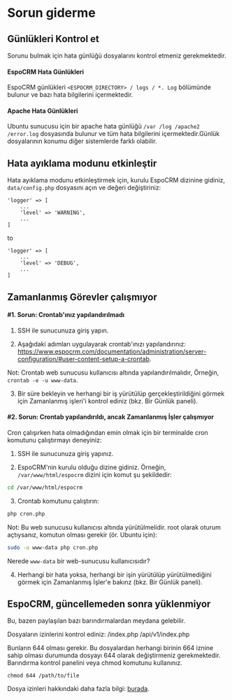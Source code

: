 # Sorun giderme

## Günlükleri Kontrol et

Sorunu bulmak için hata günlüğü dosyalarını kontrol etmeniz gerekmektedir.

#### EspoCRM Hata Günlükleri

EspoCRM günlükleri `<ESPOCRM_DIRECTORY> / logs / *. Log` bölümünde bulunur ve bazı hata bilgilerini içermektedir.

#### Apache Hata Günlükleri

Ubuntu sunucusu için bir apache hata günlüğü `/var /log /apache2 /error.log` dosyasında bulunur ve tüm hata bilgilerini içermektedir.Günlük dosyalarının konumu diğer sistemlerde farklı olabilir.

## Hata ayıklama modunu etkinleştir

Hata ayıklama modunu etkinleştirmek için, kurulu EspoCRM dizinine gidiniz, `data/config.php` dosyasını açın ve değeri değiştiriniz:

```
'logger' => [
    ...
    'level' => 'WARNING',
    ...
]
```
to
```
'logger' => [
    ...
    'level' => 'DEBUG',
    ...
]
```

## Zamanlanmış Görevler çalışmıyor

#### #1. Sorun: Crontab'ınız yapılandırılmadı

1. SSH ile sunucunuza giriş yapın.

2. Aşağıdaki adımları uygulayarak crontab'ınızı yapılandırınız:  https://www.espocrm.com/documentation/administration/server-configuration/#user-content-setup-a-crontab.

Not: Crontab web sunucusu kullanıcısı altında yapılandırılmalıdır, Örneğin, `crontab -e -u www-data`.

3. Bir süre bekleyin ve herhangi bir iş yürütülüp gerçekleştirildiğini görmek için Zamanlanmış işleri'i kontrol ediniz (bkz. Bir Günlük paneli).

#### #2. Sorun: Crontab yapılandırıldı, ancak Zamanlanmış İşler çalışmıyor

Cron çalışırken hata olmadığından emin olmak için bir terminalde cron komutunu çalıştırmayı deneyiniz:

1. SSH ile sunucunuza giriş yapınız.

2. EspoCRM'nin kurulu olduğu dizine gidiniz. Örneğin,  `/var/www/html/espocrm` dizini için komut şu şekildedir:
```bash
cd /var/www/html/espocrm
```

3. Crontab komutunu çalıştırın:

```bash
php cron.php
```

Not: Bu web sunucusu kullanıcısı altında yürütülmelidir. root olarak oturum açtıysanız, komutun olması gerekir (ör. Ubuntu için):

```bash
sudo -u www-data php cron.php
```

Nerede `www-data` bir web-sunucusu kullanıcısıdır?

4. Herhangi bir hata yoksa, herhangi bir işin yürütülüp yürütülmediğini görmek için Zamanlanmış İşler'e bakınz (bkz. Bir Günlük paneli).

## EspoCRM, güncellemeden sonra yüklenmiyor

Bu, bazen paylaşılan bazı barındırmalardan meydana gelebilir.

Dosyaların izinlerini kontrol ediniz:
/index.php
/api/v1/index.php

Bunların 644 olması gerekir. Bu dosyalardan herhangi birinin 664 iznine sahip olması durumunda dosyayı 644 olarak değiştirmeniz gerekmektedir. Barındırma kontrol panelini veya chmod komutunu kullanınız.

```
chmod 644 /path/to/file
```
Dosya izinleri hakkındaki daha fazla bilgi: [burada](server-configuration.md#required-permissions-for-unix-based-systems).
